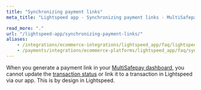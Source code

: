 ```yaml
---
title: "Synchronizing payment links"
meta_title: "Lightspeed app - Synchronizing payment links - MultiSafepay Docs"

read_more: "."
url: "/lightspeed-app/synchronizing-payment-links/"
aliases:
    - /integrations/ecommerce-integrations/lightspeed_app/faq/lightspeed-orderid/
    - /payments/integrations/ecommerce-platforms/lightspeed_app/faq/synchronizing-payment-links/
---
```


When you generate a payment link in your [MultiSafepay dashboard](https://merchant.multisafepay.com), you cannot update the [transaction status](/about-payments/multisafepay-statuses/) or link it to a transaction in Lightspeed via our app. This is by design in Lightspeed. 